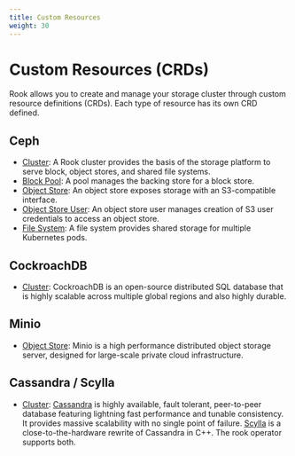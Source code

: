 ```yaml
---
title: Custom Resources
weight: 30
---
```


# Custom Resources (CRDs)

Rook allows you to create and manage your storage cluster through custom resource definitions (CRDs). Each type of resource
has its own CRD defined.

## Ceph
- [Cluster](ceph-cluster-crd.md): A Rook cluster provides the basis of the storage platform to serve block, object stores, and shared file systems.
- [Block Pool](ceph-pool-crd.md): A pool manages the backing store for a block store.
- [Object Store](ceph-object-store-crd.md): An object store exposes storage with an S3-compatible interface.
- [Object Store User](ceph-object-store-user-crd.md): An object store user manages creation of S3 user credentials to access an object store.
- [File System](ceph-filesystem-crd.md): A file system provides shared storage for multiple Kubernetes pods.

## CockroachDB
- [Cluster](cockroachdb-cluster-crd.md): CockroachDB is an open-source distributed SQL database that is highly scalable across multiple global regions and also highly durable.

## Minio
- [Object Store](minio-object-store-crd.md): Minio is a high performance distributed object storage server, designed for large-scale private cloud infrastructure.

## Cassandra / Scylla
- [Cluster](cassandra-cluster-crd.md): [Cassandra](http://cassandra.apache.org/) is highly available, fault tolerant, peer-to-peer database featuring lightning fast performance and tunable consistency. It provides massive scalability with no single point of failure.
[Scylla](https://www.scylladb.com) is a close-to-the-hardware rewrite of Cassandra in C++. The rook operator supports both.
